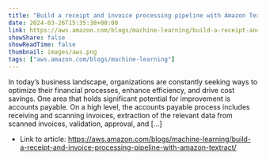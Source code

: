 ```yaml
---
title: "Build a receipt and invoice processing pipeline with Amazon Textract"
date: 2024-03-26T15:35:38+00:00
link: https://aws.amazon.com/blogs/machine-learning/build-a-receipt-and-invoice-processing-pipeline-with-amazon-textract/
showShare: false
showReadTime: false
thumbnail: images/aws.png
tags: ["aws.amazon.com/blogs/machine-learning"]
---
```

In today’s business landscape, organizations are constantly seeking ways to optimize their financial processes, enhance efficiency, and drive cost savings. One area that holds significant potential for improvement is accounts payable. On a high level, the accounts payable process includes receiving and scanning invoices, extraction of the relevant data from scanned invoices, validation, approval, and […]

- Link to article: https://aws.amazon.com/blogs/machine-learning/build-a-receipt-and-invoice-processing-pipeline-with-amazon-textract/
